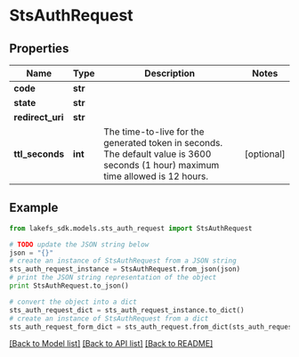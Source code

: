 # StsAuthRequest


## Properties

Name | Type | Description | Notes
------------ | ------------- | ------------- | -------------
**code** | **str** |  | 
**state** | **str** |  | 
**redirect_uri** | **str** |  | 
**ttl_seconds** | **int** | The time-to-live for the generated token in seconds.  The default value is 3600 seconds (1 hour) maximum time allowed is 12 hours.  | [optional] 

## Example

```python
from lakefs_sdk.models.sts_auth_request import StsAuthRequest

# TODO update the JSON string below
json = "{}"
# create an instance of StsAuthRequest from a JSON string
sts_auth_request_instance = StsAuthRequest.from_json(json)
# print the JSON string representation of the object
print StsAuthRequest.to_json()

# convert the object into a dict
sts_auth_request_dict = sts_auth_request_instance.to_dict()
# create an instance of StsAuthRequest from a dict
sts_auth_request_form_dict = sts_auth_request.from_dict(sts_auth_request_dict)
```
[[Back to Model list]](../README.md#documentation-for-models) [[Back to API list]](../README.md#documentation-for-api-endpoints) [[Back to README]](../README.md)


